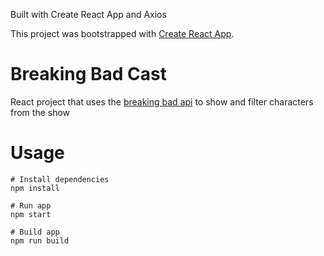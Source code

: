 
Built with Create React App and Axios



This project was bootstrapped with [Create React App](https://github.com/facebook/create-react-app).
# Breaking Bad Cast

React project that uses the [breaking bad api](https://breakingbadapi.com/documentation) to show and filter characters from the show

# Usage

```
# Install dependencies
npm install
```

```
# Run app
npm start
```

```
# Build app
npm run build
```